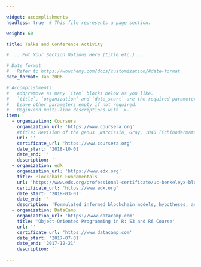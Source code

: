 ```yaml
---

widget: accomplishments
headless: true  # This file represents a page section.

weight: 60

title: Talks and Conference Activity

# ... Put Your Section Options Here (title etc.) ...

# Date format
#   Refer to https://wowchemy.com/docs/customization/#date-format
date_format: Jan 2006

# Accomplishments.
#   Add/remove as many `item` blocks below as you like.
#   `title`, `organization` and `date_start` are the required parameters.
#   Leave other parameters empty if not required.
#   Begin/end multi-line descriptions with `>-`.
item:
  - organization: Coursera
    organization_url: 'https://www.coursera.org'
    #title: Revision of the genus _Narcissia_ Gray, 1840 (Echinodermata,Asteroidea): from morphology to taxonomy
    url: ''
    certificate_url: 'https://www.coursera.org'
    date_start: '2018-10-01'
    date_end: ''
    description: ''
  - organization: edX
    organization_url: 'https://www.edx.org'
    title: Blockchain Fundamentals
    url: 'https://www.edx.org/professional-certificate/uc-berkeleyx-blockchain-fundamentals'
    certificate_url: 'https://www.edx.org'
    date_start: '2018-03-01'
    date_end: ''
    description: 'Formulated informed blockchain models, hypotheses, and use cases.'
  - organization: DataCamp
    organization_url: 'https://www.datacamp.com'
    title: 'Object-Oriented Programming in R: S3 and R6 Course'
    url: ''
    certificate_url: 'https://www.datacamp.com'
    date_start: '2017-07-01'
    date_end: '2017-12-21'
    description: ''
    
---
```

